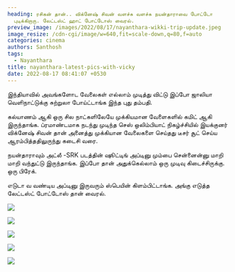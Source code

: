 ```yaml
---
heading: ரசிகன் தான்.. விக்னேஷ் சிவன் வளச்சு வளச்சு நயன்தாராவை போட்டோ
  புடிக்கிறாரு. லேட்டஸ்ட் ஹாட் போட்டோஸ் வைரல்.
preview_image: /images/2022/08/17/nayanthara-wikki-trip-update.jpeg
image_resize: /cdn-cgi/image/w=640,fit=scale-down,q=80,f=auto
categories: cinema
authors: Santhosh
tags:
  - Nayanthara
title: nayanthara-latest-pics-with-vicky
date: 2022-08-17 08:41:07 +0530
---
```

இந்தியாவில் அவங்களோட வேலைகள் எல்லாம் முடித்து விட்டு இப்போ ஜாலியா வெளிநாட்டுக்கு சுற்றுலா போய்ட்டாங்க இந்த புது தம்பதி. 

கல்யாணம் ஆகி ஒரு சில நாட்களிலேயே முக்கியமான வேளைகளில் கமிட் ஆகி இருந்தாங்க. ப்ரமாண்டமாக நடந்து முடிந்த செஸ் ஒலிம்பியாட் நிகழ்ச்சியில் இயக்குனர் விக்னேஷ் சிவன் தான் அனைத்து முக்கியான வேலைகளை செய்தது டீசர் சூட் செய்ய ஆரம்பித்ததிலுருந்து கடைசி வரை.

நயன்தாராவும் அட்லீ -SRK படத்தின் ஷூட்டிங் அப்டினு மும்பை சென்னைன்னு மாறி மாறி வந்துட்டு இருந்தாங்க. இப்போ தான் அதுக்கெல்லாம் ஒரு முடிவு கிடைச்சிருக்கு. ஒரு பிரேக்.

எடுடா வ வண்டிய அப்டினு இருவரும் ஸ்பெயின் கிளம்பிட்டாங்க. அங்கு எடுத்த லேட்டஸ்ட் போட்டோஸ் தான் வைரல்.

![](/images/2022/08/17/nayanthara-vicky-trip.jpeg)

![](/images/2022/08/17/nayanthara-vicky-trip-1.jpeg)

![](/images/2022/08/17/nayanthara-vicky-trip-2.jpeg)

![](/images/2022/08/17/nayanthara-vicky-trip-3.jpeg)

![](/images/2022/08/17/nayanthara-spain.jpeg)